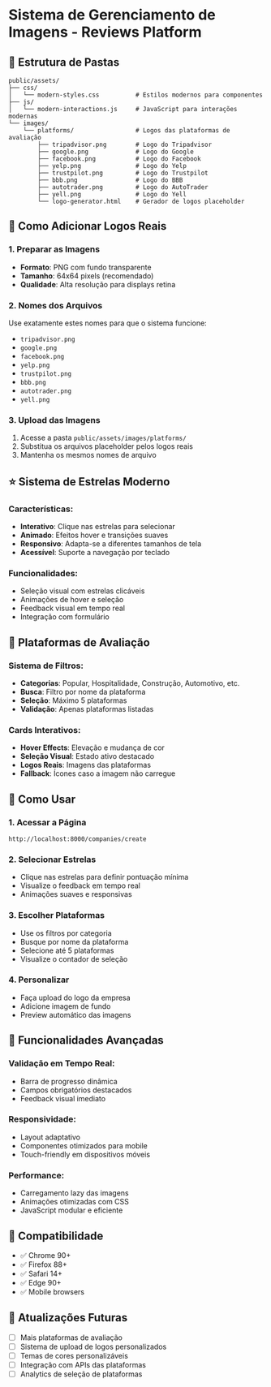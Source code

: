 # Sistema de Gerenciamento de Imagens - Reviews Platform

## 📁 Estrutura de Pastas

```
public/assets/
├── css/
│   └── modern-styles.css          # Estilos modernos para componentes
├── js/
│   └── modern-interactions.js     # JavaScript para interações modernas
└── images/
    └── platforms/                 # Logos das plataformas de avaliação
        ├── tripadvisor.png        # Logo do Tripadvisor
        ├── google.png             # Logo do Google
        ├── facebook.png           # Logo do Facebook
        ├── yelp.png               # Logo do Yelp
        ├── trustpilot.png         # Logo do Trustpilot
        ├── bbb.png                # Logo do BBB
        ├── autotrader.png         # Logo do AutoTrader
        ├── yell.png               # Logo do Yell
        └── logo-generator.html    # Gerador de logos placeholder
```

## 🎨 Como Adicionar Logos Reais

### 1. Preparar as Imagens
- **Formato**: PNG com fundo transparente
- **Tamanho**: 64x64 pixels (recomendado)
- **Qualidade**: Alta resolução para displays retina

### 2. Nomes dos Arquivos
Use exatamente estes nomes para que o sistema funcione:
- `tripadvisor.png`
- `google.png`
- `facebook.png`
- `yelp.png`
- `trustpilot.png`
- `bbb.png`
- `autotrader.png`
- `yell.png`

### 3. Upload das Imagens
1. Acesse a pasta `public/assets/images/platforms/`
2. Substitua os arquivos placeholder pelos logos reais
3. Mantenha os mesmos nomes de arquivo

## ⭐ Sistema de Estrelas Moderno

### Características:
- **Interativo**: Clique nas estrelas para selecionar
- **Animado**: Efeitos hover e transições suaves
- **Responsivo**: Adapta-se a diferentes tamanhos de tela
- **Acessível**: Suporte a navegação por teclado

### Funcionalidades:
- Seleção visual com estrelas clicáveis
- Animações de hover e seleção
- Feedback visual em tempo real
- Integração com formulário

## 🔧 Plataformas de Avaliação

### Sistema de Filtros:
- **Categorias**: Popular, Hospitalidade, Construção, Automotivo, etc.
- **Busca**: Filtro por nome da plataforma
- **Seleção**: Máximo 5 plataformas
- **Validação**: Apenas plataformas listadas

### Cards Interativos:
- **Hover Effects**: Elevação e mudança de cor
- **Seleção Visual**: Estado ativo destacado
- **Logos Reais**: Imagens das plataformas
- **Fallback**: Ícones caso a imagem não carregue

## 🚀 Como Usar

### 1. Acessar a Página
```
http://localhost:8000/companies/create
```

### 2. Selecionar Estrelas
- Clique nas estrelas para definir pontuação mínima
- Visualize o feedback em tempo real
- Animações suaves e responsivas

### 3. Escolher Plataformas
- Use os filtros por categoria
- Busque por nome da plataforma
- Selecione até 5 plataformas
- Visualize o contador de seleção

### 4. Personalizar
- Faça upload do logo da empresa
- Adicione imagem de fundo
- Preview automático das imagens

## 🎯 Funcionalidades Avançadas

### Validação em Tempo Real:
- Barra de progresso dinâmica
- Campos obrigatórios destacados
- Feedback visual imediato

### Responsividade:
- Layout adaptativo
- Componentes otimizados para mobile
- Touch-friendly em dispositivos móveis

### Performance:
- Carregamento lazy das imagens
- Animações otimizadas com CSS
- JavaScript modular e eficiente

## 📱 Compatibilidade

- ✅ Chrome 90+
- ✅ Firefox 88+
- ✅ Safari 14+
- ✅ Edge 90+
- ✅ Mobile browsers

## 🔄 Atualizações Futuras

- [ ] Mais plataformas de avaliação
- [ ] Sistema de upload de logos personalizados
- [ ] Temas de cores personalizáveis
- [ ] Integração com APIs das plataformas
- [ ] Analytics de seleção de plataformas
